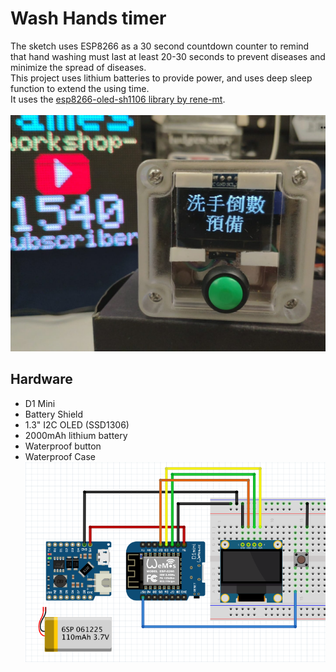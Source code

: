 # Wash Hands timer
The sketch uses ESP8266 as a 30 second countdown counter to remind that hand washing must last at least 20-30 seconds to prevent diseases and minimize the spread of diseases. <BR>
This project uses lithium batteries to provide power, and uses deep sleep function to extend the using time.<BR>
It uses the <a href="https://github.com/rene-mt/esp8266-oled-sh1106">esp8266-oled-sh1106 library by rene-mt</a>.<BR><BR>
![github](https://github.com/James-workshop/Wash-Hands-timer/blob/master/Wash_Hands_timer.jpeg "Wash Hands timer") <BR>

## Hardware<BR>
* D1 Mini <BR>
* Battery Shield<BR>
* 1.3" I2C OLED (SSD1306)<BR>
* 2000mAh lithium battery<BR>
* Waterproof button <BR>
* Waterproof Case<BR>
![github](https://github.com/James-workshop/Wash-Hands-timer/blob/master/Schematic.png "Wash Hands timer") <BR><BR>
